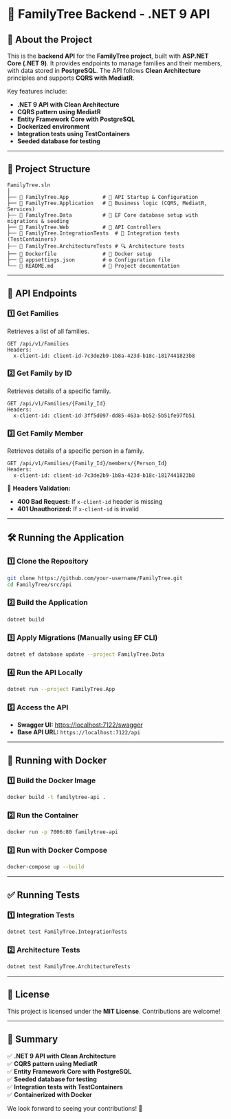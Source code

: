 # 🏡 FamilyTree Backend - .NET 9 API

## 📖 About the Project

This is the **backend API** for the **FamilyTree project**, built with **ASP.NET Core (.NET 9)**. It provides endpoints to manage families and their members, with data stored in **PostgreSQL**. The API follows **Clean Architecture** principles and supports **CQRS with MediatR**.

Key features include:
- **.NET 9 API with Clean Architecture**
- **CQRS pattern using MediatR**
- **Entity Framework Core with PostgreSQL**
- **Dockerized environment**
- **Integration tests using TestContainers**
- **Seeded database for testing**

---

## 📂 Project Structure

```
FamilyTree.sln
│
├── 📂 FamilyTree.App           # 🚀 API Startup & Configuration
├── 📂 FamilyTree.Application   # 🧠 Business logic (CQRS, MediatR, Services)
├── 📂 FamilyTree.Data          # 💾 EF Core database setup with migrations & seeding
├── 📂 FamilyTree.Web           # 🎨 API Controllers
├── 📂 FamilyTree.IntegrationTests  # 🔬 Integration tests (TestContainers)
├── 📂 FamilyTree.ArchitectureTests # 🔍 Architecture tests
├── 🐳 Dockerfile               # 🐳 Docker setup
├── 📝 appsettings.json         # ⚙️ Configuration file
└── 📜 README.md                # 📘 Project documentation
```

---

## 🔗 API Endpoints

### **1️⃣ Get Families**
Retrieves a list of all families.
```http
GET /api/v1/Families
Headers:
  x-client-id: client-id-7c3de2b9-1b8a-423d-b18c-1817441823b8
```

### **2️⃣ Get Family by ID**
Retrieves details of a specific family.
```http
GET /api/v1/Families/{Family_Id}
Headers:
  x-client-id: client-id-3ff5d097-dd85-463a-bb52-5b51fe97fb51
```

### **3️⃣ Get Family Member**
Retrieves details of a specific person in a family.
```http
GET /api/v1/Families/{Family_Id}/members/{Person_Id}
Headers:
  x-client-id: client-id-7c3de2b9-1b8a-423d-b18c-1817441823b8
```

📌 **Headers Validation:**
- **400 Bad Request:** If `x-client-id` header is missing
- **401 Unauthorized:** If `x-client-id` is invalid

---

## 🛠️ Running the Application

### **1️⃣ Clone the Repository**
```sh
git clone https://github.com/your-username/FamilyTree.git
cd FamilyTree/src/api
```

### **2️⃣ Build the Application**
```sh
dotnet build
```

### **3️⃣ Apply Migrations (Manually using EF CLI)**
```sh
dotnet ef database update --project FamilyTree.Data
```

### **4️⃣ Run the API Locally**
```sh
dotnet run --project FamilyTree.App
```

### **5️⃣ Access the API**
- **Swagger UI:** [https://localhost:7122/swagger](https://localhost:7122/swagger/index.html)
- **Base API URL:** `https://localhost:7122/api`

---

## 🚀 Running with Docker

### **1️⃣ Build the Docker Image**
```sh
docker build -t familytree-api .
```

### **2️⃣ Run the Container**
```sh
docker run -p 7006:80 familytree-api
```

### **3️⃣ Run with Docker Compose**
```sh
docker-compose up --build
```

---

## ✅ Running Tests

### **1️⃣ Integration Tests**
```sh
dotnet test FamilyTree.IntegrationTests
```

### **2️⃣ Architecture Tests**
```sh
dotnet test FamilyTree.ArchitectureTests
```

---

## 📜 License
This project is licensed under the **MIT License**. Contributions are welcome!

---

## 🎯 Summary
✅ **.NET 9 API with Clean Architecture**  
✅ **CQRS pattern using MediatR**  
✅ **Entity Framework Core with PostgreSQL**  
✅ **Seeded database for testing**  
✅ **Integration tests with TestContainers**  
✅ **Containerized with Docker**  

We look forward to seeing your contributions! 🚀

